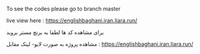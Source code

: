 
To see the codes please go to branch master

live view here : https://englishbaghani.iran.liara.run/



برای مشاهده کد ها لطفا به برنچ مستر بروید

مشاهده پروژه به صورت لایو- لینک مقابل :  https://englishbaghani.iran.liara.run/
